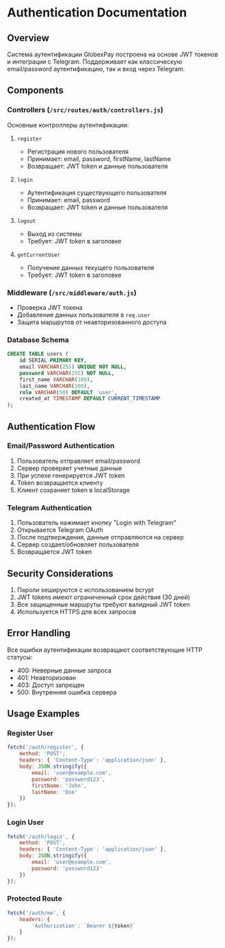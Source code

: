 # Authentication Documentation

## Overview
Система аутентификации GlobexPay построена на основе JWT токенов и интеграции с Telegram. Поддерживает как классическую email/password аутентификацию, так и вход через Telegram.

## Components

### Controllers (`/src/routes/auth/controllers.js`)
Основные контроллеры аутентификации:

1. `register`
   - Регистрация нового пользователя
   - Принимает: email, password, firstName, lastName
   - Возвращает: JWT token и данные пользователя

2. `login`
   - Аутентификация существующего пользователя
   - Принимает: email, password
   - Возвращает: JWT token и данные пользователя

3. `logout`
   - Выход из системы
   - Требует: JWT token в заголовке

4. `getCurrentUser`
   - Получение данных текущего пользователя
   - Требует: JWT token в заголовке

### Middleware (`/src/middleware/auth.js`)
- Проверка JWT токена
- Добавление данных пользователя в `req.user`
- Защита маршрутов от неавторизованного доступа

### Database Schema
```sql
CREATE TABLE users (
    id SERIAL PRIMARY KEY,
    email VARCHAR(255) UNIQUE NOT NULL,
    password VARCHAR(255) NOT NULL,
    first_name VARCHAR(100),
    last_name VARCHAR(100),
    role VARCHAR(50) DEFAULT 'user',
    created_at TIMESTAMP DEFAULT CURRENT_TIMESTAMP
);
```

## Authentication Flow

### Email/Password Authentication
1. Пользователь отправляет email/password
2. Сервер проверяет учетные данные
3. При успехе генерируется JWT token
4. Token возвращается клиенту
5. Клиент сохраняет token в localStorage

### Telegram Authentication
1. Пользователь нажимает кнопку "Login with Telegram"
2. Открывается Telegram OAuth
3. После подтверждения, данные отправляются на сервер
4. Сервер создает/обновляет пользователя
5. Возвращается JWT token

## Security Considerations
1. Пароли хешируются с использованием bcrypt
2. JWT tokens имеют ограниченный срок действия (30 дней)
3. Все защищенные маршруты требуют валидный JWT token
4. Используется HTTPS для всех запросов

## Error Handling
Все ошибки аутентификации возвращают соответствующие HTTP статусы:
- 400: Неверные данные запроса
- 401: Неавторизован
- 403: Доступ запрещен
- 500: Внутренняя ошибка сервера

## Usage Examples

### Register User
```javascript
fetch('/auth/register', {
    method: 'POST',
    headers: { 'Content-Type': 'application/json' },
    body: JSON.stringify({
        email: 'user@example.com',
        password: 'password123',
        firstName: 'John',
        lastName: 'Doe'
    })
});
```

### Login User
```javascript
fetch('/auth/login', {
    method: 'POST',
    headers: { 'Content-Type': 'application/json' },
    body: JSON.stringify({
        email: 'user@example.com',
        password: 'password123'
    })
});
```

### Protected Route
```javascript
fetch('/auth/me', {
    headers: {
        'Authorization': `Bearer ${token}`
    }
});
```
